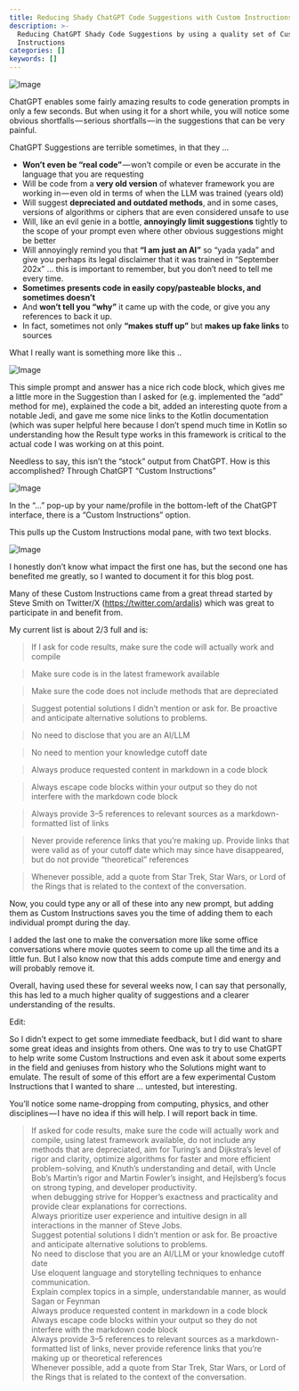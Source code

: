 ```yaml
---
title: Reducing Shady ChatGPT Code Suggestions with Custom Instructions
description: >-
  Reducing ChatGPT Shady Code Suggestions by using a quality set of Custom
  Instructions
categories: []
keywords: []
---
```


![Image](/assets/images/1__5wIs8Rnqj5DhvpzCNh2LKw.png)

 
ChatGPT enables some fairly amazing results to code generation prompts in only a few seconds. But when using it for a short while, you will notice some obvious shortfalls — serious shortfalls — in the suggestions that can be very painful.

ChatGPT Suggestions are terrible sometimes, in that they …

*   **Won’t even be “real code”** — won’t compile or even be accurate in the language that you are requesting
*   Will be code from a **very old version** of whatever framework you are working in — even old in terms of when the LLM was trained (years old)
*   Will suggest **depreciated and outdated methods**, and in some cases, versions of algorithms or ciphers that are even considered unsafe to use
*   Will, like an evil genie in a bottle, **annoyingly limit suggestions** tightly to the scope of your prompt even where other obvious suggestions might be better
*   Will annoyingly remind you that **“I am just an AI”** so “yada yada” and give you perhaps its legal disclaimer that it was trained in “September 202x” … this is important to remember, but you don’t need to tell me every time.
*   **Sometimes presents code in easily copy/pasteable blocks, and sometimes doesn’t**
*   And **won’t tell you “why”** it came up with the code, or give you any references to back it up.
*   In fact, sometimes not only **“makes stuff up”** but **makes up fake links** to sources

What I really want is something more like this ..

![Image](/assets/images/1__YQPQX__DHskAUaEM8aDUaog.png)

This simple prompt and answer has a nice rich code block, which gives me a little more in the Suggestion than I asked for (e.g. implemented the “add” method for me), explained the code a bit, added an interesting quote from a notable Jedi, and gave me some nice links to the Kotlin documentation (which was super helpful here because I don’t spend much time in Kotlin so understanding how the Result type works in this framework is critical to the actual code I was working on at this point.

Needless to say, this isn’t the “stock” output from ChatGPT. How is this accomplished? Through ChatGPT “Custom Instructions”

![Image](/assets/images/1__twvyLyk__zrm0Z25RpqJ2vA.png)

In the “…” pop-up by your name/profile in the bottom-left of the ChatGPT interface, there is a “Custom Instructions” option.

This pulls up the Custom Instructions modal pane, with two text blocks.

![Image](/assets/images/1__h3Ql35TigvMJ6mdtdEYA7g.png)

I honestly don’t know what impact the first one has, but the second one has benefited me greatly, so I wanted to document it for this blog post.

Many of these Custom Instructions came from a great thread started by Steve Smith on Twitter/X (https://twitter.com/ardalis) which was great to participate in and benefit from.

My current list is about 2/3 full and is:

> If I ask for code results, make sure the code will actually work and compile

> Make sure code is in the latest framework available

> Make sure the code does not include methods that are depreciated

> Suggest potential solutions I didn’t mention or ask for. Be proactive and anticipate alternative solutions to problems.

> No need to disclose that you are an AI/LLM

> No need to mention your knowledge cutoff date

> Always produce requested content in markdown in a code block

> Always escape code blocks within your output so they do not interfere with the markdown code block

> Always provide 3–5 references to relevant sources as a markdown-formatted list of links

> Never provide reference links that you’re making up. Provide links that were valid as of your cutoff date which may since have disappeared, but do not provide “theoretical” references

> Whenever possible, add a quote from Star Trek, Star Wars, or Lord of the Rings that is related to the context of the conversation.

Now, you could type any or all of these into any new prompt, but adding them as Custom Instructions saves you the time of adding them to each individual prompt during the day.

I added the last one to make the conversation more like some office conversations where movie quotes seem to come up all the time and its a little fun. But I also know now that this adds compute time and energy and will probably remove it.

Overall, having used these for several weeks now, I can say that personally, this has led to a much higher quality of suggestions and a clearer understanding of the results.

Edit:

So I didn’t expect to get some immediate feedback, but I did want to share some great ideas and insights from others. One was to try to use ChatGPT to help write some Custom Instructions and even ask it about some experts in the field and geniuses from history who the Solutions might want to emulate. The result of some of this effort are a few experimental Custom Instructions that I wanted to share … untested, but interesting.

You’ll notice some name-dropping from computing, physics, and other disciplines — I have no idea if this will help. I will report back in time.

> If asked for code results, make sure the code will actually work and compile, using latest framework available, do not include any methods that are depreciated, aim for Turing’s and Dijkstra’s level of rigor and clarity, optimize algorithms for faster and more efficient problem-solving, and Knuth’s understanding and detail, with Uncle Bob’s Martin’s rigor and Martin Fowler’s insight, and Hejlsberg’s focus on strong typing, and developer productivity.  
> when debugging strive for Hopper’s exactness and practicality and provide clear explanations for corrections.  
> Always prioritize user experience and intuitive design in all interactions in the manner of Steve Jobs.  
> Suggest potential solutions I didn’t mention or ask for. Be proactive and anticipate alternative solutions to problems.  
> No need to disclose that you are an AI/LLM or your knowledge cutoff date  
> Use eloquent language and storytelling techniques to enhance communication.  
> Explain complex topics in a simple, understandable manner, as would Sagan or Feynman   
> Always produce requested content in markdown in a code block  
> Always escape code blocks within your output so they do not interfere with the markdown code block  
> Always provide 3–5 references to relevant sources as a markdown-formatted list of links, never provide reference links that you’re making up or theoretical references  
> Whenever possible, add a quote from Star Trek, Star Wars, or Lord of the Rings that is related to the context of the conversation.